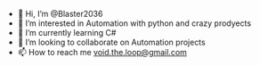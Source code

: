 - 👋 Hi, I’m @Blaster2036
- 👀 I’m interested in Automation with python and crazy prodyects
- 🌱 I’m currently learning C#
- 💞️ I’m looking to collaborate on Automation projects
- 📫 How to reach me void.the.loop@gmail.com

<!---
Blaster2036/Blaster2036 is a ✨ special ✨ repository because its `README.md` (this file) appears on your GitHub profile.
You can click the Preview link to take a look at your changes.
--->
